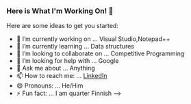### Here is What I'm Working On! 👋



Here are some ideas to get you started:

- 🔭 I’m currently working on ... Visual Studio,Notepad++
- 🌱 I’m currently learning ... Data structures
- 👯 I’m looking to collaborate on ... Competitive Programming
- 🤔 I’m looking for help with ... Google
- 💬 Ask me about ... Anything
- 📫 How to reach me: ... [LinkedIn](https://www.linkedin.com/in/aa-nadim/)
- 😄 Pronouns: ... He/Him
- ⚡ Fun fact: ... I am quarter Finnish
-->
